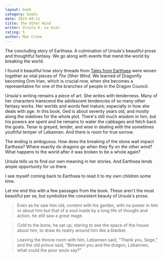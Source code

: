 ```yaml
---
layout: book
category: books
date: 2023-09-11
title: The Other Wind
writer: Ursula K. Le Guin
rating: 5
author: Max Crone
---
```

The concluding story of Earthsea.
A culmination of Ursula's beautiful prose and thoughtful fantasy.
We go along with events that mend the world by breaking the world.

I found it beautiful how story threads from [Tales from Earthsea](/books/tales-from-earthsea) were woven together as vital pieces of *The Other Wind*.
We learned of Dragonfly becoming Orm Irian, which is crucial now, when she becomes a representative for one of the branches of people in the Dragon Council.

Ursula's writing remains a piece of art.
She writes with tenderness.
Many of her characters transcend the adolescent tendencies of so many other fantasy works.
Her worlds and words feel mature; especially in how she deals with age.
In this book, Ged is about seventy years old, and mostly along the sidelines for the whole plot.
There's still much wisdom in him, but his powers are spent and he remains to water the cabbages and fetch back the goats.
Tenar is greyed, tender, and wise in dealing with the sometimes youthful temper of Lebannen.
And there is room for true sorrow.

The ending is ambiguous.
How does the breaking of the stone wall impact Earthsea?
Where exactly do dragons go when they fly on *the other wind*?
What happens to the world after it was broken to be a whole again?

Ursula tells us to find our own meaning in her stories.
And Earthsea lends ample opportunity for us there.

I see myself coming back to Earthsea to read it to my own children some time.

Let me end this with a few passages from the book.
These aren't the most beautiful per se, but symbolize the consistent beauty of Ursula's prose.

> Even as he saw him old, content with his garden, with no power in him or about him but that of a soul made by a long life of thought and action, he still saw a great mage.

> Cold to the bone, he sat up, staring to see the space of the house about him, to draw its reality around him like a blanket.

> Leaving the throne room with him, Lebannen said, "Thank you, Sege," and the old prince said, "Between you and the dragon, Lebannen, what could the poor souls say?"
